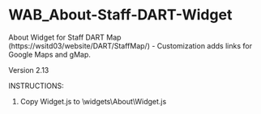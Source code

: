 # WAB_About-Staff-DART-Widget
About Widget for Staff DART Map (https://wsitd03/website/DART/StaffMap/) - Customization adds links for Google Maps and gMap.

Version 2.13

INSTRUCTIONS:

1. Copy Widget.js to \widgets\About\Widget.js  
